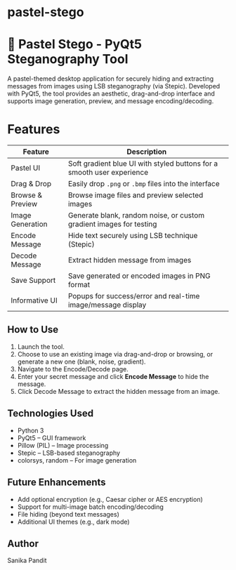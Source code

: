 # pastel-stego
# 🌸 Pastel Stego - PyQt5 Steganography Tool

A pastel-themed desktop application for securely hiding and extracting messages from images using LSB steganography (via Stepic). Developed with PyQt5, the tool provides an aesthetic, drag-and-drop interface and supports image generation, preview, and message encoding/decoding.
 
 # Features

| Feature           | Description                                                              |
|-------------------|--------------------------------------------------------------------------|
|  Pastel UI        | Soft gradient blue UI with styled buttons for a smooth user experience   |
|  Drag & Drop      | Easily drop `.png` or `.bmp` files into the interface                    |
|  Browse & Preview | Browse image files and preview selected images                           |
|  Image Generation | Generate blank, random noise, or custom gradient images for testing      |
|  Encode Message   | Hide text securely using LSB technique (Stepic)                          |
|  Decode Message   | Extract hidden message from images                                       |
|  Save Support     | Save generated or encoded images in PNG format                           |
|  Informative UI   | Popups for success/error and real-time image/message display             |

## How to Use
1. Launch the tool.
2. Choose to use an existing image via drag-and-drop or browsing, or generate a new one (blank, noise, gradient).
3. Navigate to the Encode/Decode page.
4. Enter your secret message and click **Encode Message** to hide the message.
5. Click Decode Message to extract the hidden message from an image.

## Technologies Used
- Python 3
- PyQt5 – GUI framework
- Pillow (PIL) – Image processing
- Stepic – LSB-based steganography
- colorsys, random – For image generation

## Future Enhancements
- Add optional encryption (e.g., Caesar cipher or AES encryption)
- Support for multi-image batch encoding/decoding
- File hiding (beyond text messages)
- Additional UI themes (e.g., dark mode)

## Author
Sanika Pandit 
